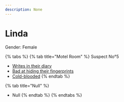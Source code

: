 ```yaml
---
description: None
---
```


# Linda

Gender: Female

{% tabs %}
{% tab title="Motel Room" %}
Suspect No°5
- [Writes in their diary](../Clues/Writesintheirdiary.md)
- [Bad at hiding their fingerprints](../Clues/Badathidingtheirfingerprints.md)
- [Cold-blooded](../Clues/Cold-blooded.md)
{% endtab %}

{% tab title="Null" %}
- Null
{% endtab %}
{% endtabs %}